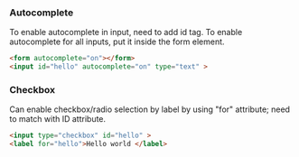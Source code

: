 ### Autocomplete
To enable autocomplete in input, need to add id tag. To enable autocomplete for all inputs, put it inside the form element.
```html
<form autocomplete="on"></form>
<input id="hello" autocomplete="on" type="text" >
```
### Checkbox
Can enable checkbox/radio selection by label by using "for" attribute; need to match with ID attribute.
```html
<input type="checkbox" id="hello" >
<label for="hello">Hello world </label>
```
